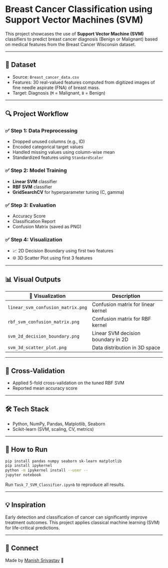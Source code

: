 # Breast Cancer Classification using Support Vector Machines (SVM)

This project showcases the use of **Support Vector Machine (SVM)** classifiers to predict breast cancer diagnosis (Benign or Malignant) based on medical features from the Breast Cancer Wisconsin dataset.

---

## 📁 Dataset

* Source: `Breast_cancer_data.csv`
* Features: 30 real-valued features computed from digitized images of fine needle aspirate (FNA) of breast mass.
* Target: Diagnosis (`M` = Malignant, `B` = Benign)

---

## 🔍 Project Workflow

### ✅ Step 1: Data Preprocessing

* Dropped unused columns (e.g., ID)
* Encoded categorical target values
* Handled missing values using column-wise mean
* Standardized features using `StandardScaler`

### ✅ Step 2: Model Training

* **Linear SVM** classifier
* **RBF SVM** classifier
* **GridSearchCV** for hyperparameter tuning (C, gamma)

### ✅ Step 3: Evaluation

* Accuracy Score
* Classification Report
* Confusion Matrix (saved as PNG)

### ✅ Step 4: Visualization

* 📈 2D Decision Boundary using first two features
* 🌐 3D Scatter Plot using first 3 features

---

## 📊 Visual Outputs

| 📌 Visualization                  | Description                        |
| --------------------------------- | ---------------------------------- |
| `linear_svm_confusion_matrix.png` | Confusion matrix for linear kernel |
| `rbf_svm_confusion_matrix.png`    | Confusion matrix for RBF kernel    |
| `svm_2d_decision_boundary.png`    | Linear SVM decision boundary in 2D |
| `svm_3d_scatter_plot.png`         | Data distribution in 3D space      |

---

## 🧪 Cross-Validation

* Applied 5-fold cross-validation on the tuned RBF SVM
* Reported mean accuracy score

---

## 🛠️ Tech Stack

* Python, NumPy, Pandas, Matplotlib, Seaborn
* Scikit-learn (SVM, scaling, CV, metrics)

---

## 📌 How to Run

```bash
pip install pandas numpy seaborn sk-learn matplotlib
pip install ipykernel
python -m ipykernel install --user --
jupyter notebook
```

Run `Task_7_SVM_Classifier.ipynb` to reproduce all results.

---

## 💡 Inspiration

Early detection and classification of cancer can significantly improve treatment outcomes. This project applies classical machine learning (SVM) for life-critical predictions.

---

## 🔗 Connect

Made by [Manish Srivastav](https://www.linkedin.com/in/roxtop07/) 🚀
